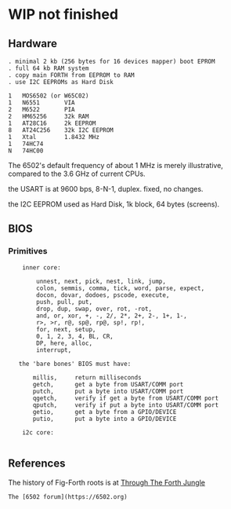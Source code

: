 

# WIP not finished

## Hardware
    
    . minimal 2 kb (256 bytes for 16 devices mapper) boot EPROM
    . full 64 kb RAM system
    . copy main FORTH from EEPROM to RAM
    . use I2C EEPROMs as Hard Disk

    1   MOS6502 (or W65C02)
    1   N6551       VIA
    2   M6522       PIA
    2   HM65256     32k RAM
    1   AT28C16     2k EEPROM
    8   AT24C256    32k I2C EEPROM
    1   Xtal        1.8432 MHz
    1   74HC74
    N   74HC00
    
   The 6502's default frequency of about 1 MHz is merely illustrative, 
   compared to the 3.6 GHz of current CPUs.
   
   the USART is at 9600 bps, 8-N-1, duplex. fixed, no changes.

   the I2C EEPROM used as Hard Disk, 1k block, 64 bytes (screens).

 ## BIOS

### Primitives

```
    inner core: 

        unnest, next, pick, nest, link, jump,
        colon, semmis, comma, tick, word, parse, expect,
        docon, dovar, dodoes, pscode, execute,
        push, pull, put,
        drop, dup, swap, over, rot, -rot,
        and, or, xor, +, -, 2/, 2*, 2+, 2-, 1+, 1-,
        r>, >r, r@, sp@, rp@, sp!, rp!,
        for, next, setup, 
        0, 1, 2, 3, 4, BL, CR,
        DP, here, alloc, 
        interrupt,

   the 'bare bones' BIOS must have:

       millis,     return milliseconds
       getch,      get a byte from USART/COMM port
       putch,      put a byte into USART/COMM port
       qgetch,     verify if get a byte from USART/COMM port
       qputch,     verify if put a byte into USART/COMM port
       getio,      get a byte from a GPIO/DEVICE
       putio,      put a byte into a GPIO/DEVICE
    
    i2c core:
       
```
 ## References

   The history of Fig-Forth roots is at [Through The Forth
   Jungle](https://www.forth.org/svfig/kk/10-2021-Ragsdale.pdf)

    The [6502 forum](https://6502.org) 
   
